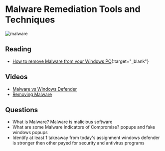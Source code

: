 # Malware Remediation Tools and Techniques

![malware](https://fox2now.com/wp-content/uploads/sites/14/2016/10/150114094258-the-jester-1024x576.jpg)

## Reading

- [How to remove Malware from your Windows PC](https://www.pcworld.com/article/243818/how-to-remove-malware-from-your-windows-pc.html){:target="_blank"}

## Videos

- [Malware vs Windows Defender](https://www.youtube.com/watch?v=ZbYx8V2RTjc)
- [Removing Malware](https://www.youtube.com/watch?v=3OPxAGk65tM)

## Questions

- What is Malware?
    Malware is malicious software
- What are some Malware Indicators of Compromise?
    popups and fake windows popups 
- Identify at least 1 takeaway from today's assignment
    windows defender is stronger then other payed for security and antivirus programs